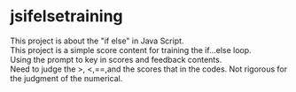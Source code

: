 # jsifelsetraining
This project is about the "if else" in Java Script. <br>
This project is a simple score content for training the if...else loop.<br>
Using the prompt to key in scores and feedback contents.<br>
Need to judge the >, <,==,and the scores that in the codes. 
Not rigorous for the judgment of the numerical.
